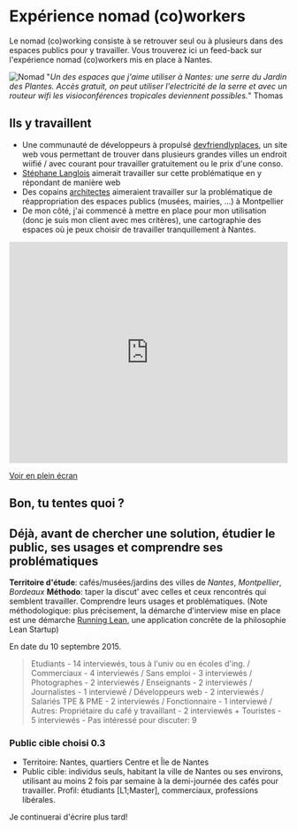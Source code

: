 # Expérience nomad (co)workers

Le nomad (co)working consiste à se retrouver seul ou à plusieurs dans des espaces publics pour y travailler. Vous trouverez ici un feed-back sur l'expérience nomad (co)workers mis en place à Nantes. 

![Nomad](https://slack-files.com/files-tmb/T03CUD7B6-F0AG0HM5E-3854648981/slack_for_ios_upload_1024.jpg) "*Un des espaces que j'aime utiliser à Nantes: une serre du Jardin des Plantes. Accès gratuit, on peut utiliser l'electricité de la serre et avec un routeur wifi les visioconférences tropicales deviennent possibles.*" Thomas

## Ils y travaillent

* Une communauté de développeurs à propulsé [devfriendlyplaces](http://www.devfriendlyplaces.net/locations.html), un site web vous permettant de trouver dans plusieurs grandes villes un endroit wiifié / avec courant pour travailler gratuitement ou le prix d'une conso. 
* [Stéphane Langlois](https://fr.linkedin.com/in/pointbar) aimerait travailler sur cette problématique en y répondant de manière web
* Des copains [architectes](www.montpellier.archi.fr) aimeraient travailler sur la problématique de réappropriation des espaces publics (musées, mairies, ...) à Montpellier
* De mon côté, j'ai commencé à mettre en place pour mon utilisation (donc je suis mon client avec mes critères), une cartographie des espaces où je peux choisir de travailler tranquillement à Nantes. 

<iframe width="100%" height="400px" frameBorder="0" src="http://umap.openstreetmap.fr/fr/map/nomad-co-working-nantes_50830?scaleControl=false&miniMap=false&scrollWheelZoom=false&zoomControl=true&allowEdit=false&moreControl=true&datalayersControl=true&onLoadPanel=undefined&captionBar=false"></iframe><p><a href="http://umap.openstreetmap.fr/fr/map/nomad-co-working-nantes_50830">Voir en plein écran</a></p>

## Bon, tu tentes quoi ?

## Déjà, avant de chercher une solution, étudier le public, ses usages et comprendre ses problématiques

**Territoire d'étude**: cafés/musées/jardins des villes de *Nantes*, *Montpellier*, *Bordeaux* 
**Méthodo**: taper la discut' avec celles et ceux rencontrés qui semblent travailler. Comprendre leurs usages et problématiques. (Note méthodologique: plus précisement, la démarche d'interview mise en place est une démarche [Running Lean](http://www.multibao.org/wolffthomas/perles_gestion_projets/contributions/Lean_canvas.md), une application concrête de la philosophie Lean Startup)

En date du 10 septembre 2015.

> Etudiants - 14 interviewés, tous à l'univ ou en écoles d'ing. / Commerciaux - 4 interviewés / Sans emploi - 3 interviewés / Photographes - 2 interviewés / Enseignants - 2 interviewés / Journalistes - 1 interviewé / Développeurs web - 2 interviewés / Salariés TPE & PME - 2 interviewés / Fonctionnaire - 1 interviewé / Autres: Propriétaire du café y travaillant - 2 interviewés + Touristes - 5 interviewés - Pas intéressé pour discuter: 9

### Public cible choisi 0.3

* Territoire: Nantes, quartiers Centre et Île de Nantes
* Public cible: individus seuls, habitant la ville de Nantes ou ses environs, utilisant au moins 2 fois par semaine à la demi-journée des cafés pour travailler. Profil: étudiants [L1;Master], commerciaux, professions libérales.

Je continuerai d'écrire plus tard!








